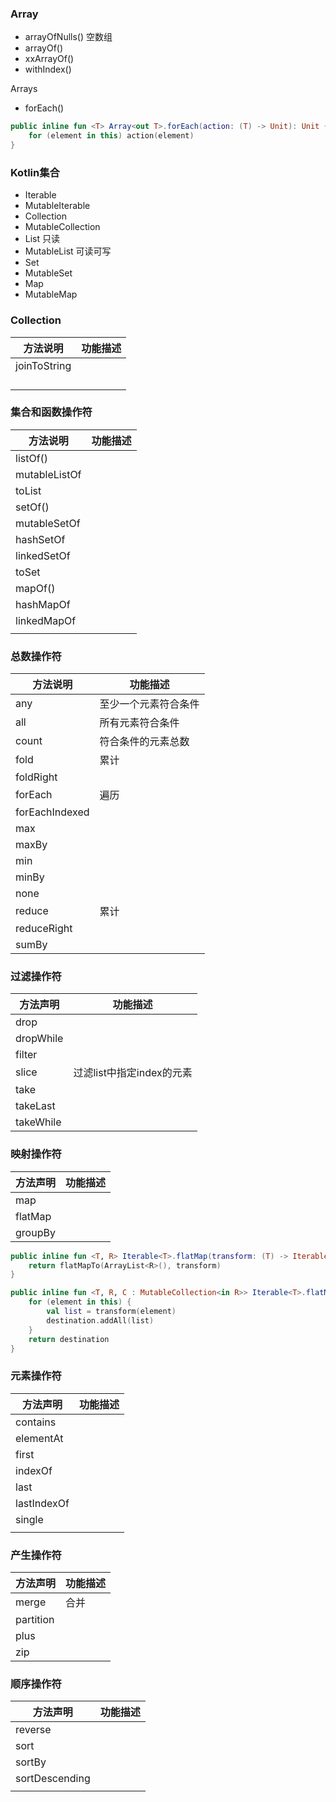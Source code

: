 ### Array

- arrayOfNulls() 空数组
- arrayOf()
- xxArrayOf()
- withIndex()

Arrays

- forEach()

```kotlin
public inline fun <T> Array<out T>.forEach(action: (T) -> Unit): Unit {
    for (element in this) action(element)
}
```

### Kotlin集合

- Iterable
- MutableIterable
- Collection
- MutableCollection
- List 只读
- MutableList 可读可写
- Set
- MutableSet
- Map
- MutableMap

### Collection

| 方法说明         | 功能描述 |
| ------------ | ---- |
| joinToString |      |
|              |      |
|              |      |
|              |      |
|              |      |

### 集合和函数操作符

| 方法说明          | 功能描述 |
| ------------- | ---- |
| listOf()      |      |
| mutableListOf |      |
| toList        |      |
| setOf()       |      |
| mutableSetOf  |      |
| hashSetOf     |      |
| linkedSetOf   |      |
| toSet         |      |
| mapOf()       |      |
| hashMapOf     |      |
| linkedMapOf   |      |
|               |      |

### 总数操作符

| 方法说明           | 功能描述       |
| -------------- | ---------- |
| any            | 至少一个元素符合条件 |
| all            | 所有元素符合条件   |
| count          | 符合条件的元素总数  |
| fold           | 累计         |
| foldRight      |            |
| forEach        | 遍历         |
| forEachIndexed |            |
| max            |            |
| maxBy          |            |
| min            |            |
| minBy          |            |
| none           |            |
| reduce         | 累计         |
| reduceRight    |            |
| sumBy          |            |

### 过滤操作符

| 方法声明      | 功能描述              |
| --------- | ----------------- |
| drop      |                   |
| dropWhile |                   |
| filter    |                   |
| slice     | 过滤list中指定index的元素 |
| take      |                   |
| takeLast  |                   |
| takeWhile |                   |

### 映射操作符

| 方法声明    | 功能描述 |
| ------- | ---- |
| map     |      |
| flatMap |      |
| groupBy |      |

```kotlin
public inline fun <T, R> Iterable<T>.flatMap(transform: (T) -> Iterable<R>): List<R> {
    return flatMapTo(ArrayList<R>(), transform)
}

public inline fun <T, R, C : MutableCollection<in R>> Iterable<T>.flatMapTo(destination: C, transform: (T) -> Iterable<R>): C {
    for (element in this) {
        val list = transform(element)
        destination.addAll(list)
    }
    return destination
}
```

### 元素操作符

| 方法声明        | 功能描述 |
| ----------- | ---- |
| contains    |      |
| elementAt   |      |
| first       |      |
| indexOf     |      |
| last        |      |
| lastIndexOf |      |
| single      |      |
|             |      |

### 产生操作符

| 方法声明      | 功能描述 |
| --------- | ---- |
| merge     | 合并   |
| partition |      |
| plus      |      |
| zip       |      |

### 顺序操作符

| 方法声明           | 功能描述 |
| -------------- | ---- |
| reverse        |      |
| sort           |      |
| sortBy         |      |
| sortDescending |      |
|                |      |

